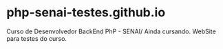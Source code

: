 # php-senai-testes.github.io

Curso de Desenvolvedor BackEnd PhP - SENAI/ Ainda cursando. WebSite para testes do curso.
